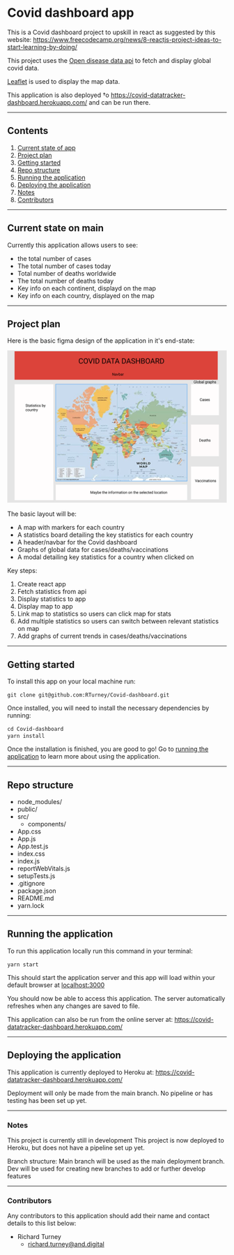 # Covid dashboard app

This is a Covid dashboard project to upskill in react as suggested by this website:
https://www.freecodecamp.org/news/8-reactjs-project-ideas-to-start-learning-by-doing/

This project uses the [Open disease data api](https://disease.sh/) to fetch and display global covid data.

[Leaflet](https://leafletjs.com/index.html) is used to display the map data.

This application is also deployed †o https://covid-datatracker-dashboard.herokuapp.com/ and can be run there.

---

## Contents

1. [Current state of app](#Current-state-on-main)
2. [Project plan](#Project-plan)
3. [Getting started](#Getting-started)
4. [Repo structure](#Repo-structure)
5. [Running the application](#Running-the-application)
6. [Deploying the application](#Deploying-the-application)
7. [Notes](#Notes)
8. [Contributors](#Contributors)

---

## Current state on main

Currently this application allows users to see:

- the total number of cases
- The total number of cases today
- Total number of deaths worldwide
- The total number of deaths today
- Key info on each continent, displayd on the map
- Key info on each country, displayed on the map

---

## Project plan

Here is the basic figma design of the application in it's end-state:

<img src='src/assets/Covid-dashboard.png'>

The basic layout will be:

- A map with markers for each country
- A statistics board detailing the key statistics for each country
- A header/navbar for the Covid dashboard
- Graphs of global data for cases/deaths/vaccinations
- A modal detailing key statistics for a country when clicked on

Key steps:

1. Create react app
2. Fetch statistics from api
3. Display statistics to app
4. Display map to app
5. Link map to statistics so users can click map for stats
6. Add multiple statistics so users can switch between relevant statistics on map
7. Add graphs of current trends in cases/deaths/vaccinations

---

## Getting started

To install this app on your local machine run:

```
git clone git@github.com:RTurney/Covid-dashboard.git
```

Once installed, you will need to install the necessary dependencies by running:

```
cd Covid-dashboard
yarn install
```

Once the installation is finished, you are good to go!
Go to [running the application](#running-the-application) to learn more about using the application.

---

## Repo structure

- node_modules/
- public/
- src/
  - components/
- App.css
- App.js
- App.test.js
- index.css
- index.js
- reportWebVitals.js
- setupTests.js
- .gitignore
- package.json
- README.md
- yarn.lock

---

## Running the application

To run this application locally run this command in your terminal:

```
yarn start
```

This should start the application server and this app will load within your default browser at [localhost:3000](http://localhost:3000)

You should now be able to access this application. The server automatically refreshes when any changes are saved to file.

This application can also be run from the online server at:
https://covid-datatracker-dashboard.herokuapp.com/

---

## Deploying the application

This application is currently deployed to Heroku at:
https://covid-datatracker-dashboard.herokuapp.com/

Deployment will only be made from the main branch.
No pipeline or has testing has been set up yet.

---

### Notes

This project is currently still in development
This project is now deployed to Heroku, but does not have a pipeline set up yet.

Branch structure:
Main branch will be used as the main deployment branch.
Dev will be used for creating new branches to add or further develop features

---

### Contributors

Any contributors to this application should add their name and contact details to this list below:

- Richard Turney
  - richard.turney@and.digital
